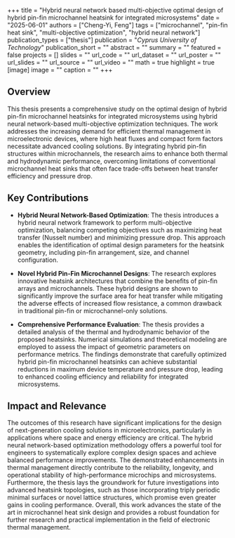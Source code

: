 +++
title = "Hybrid neural network based multi-objective optimal design of hybrid pin-fin microchannel heatsink for integrated microsystems"
date = "2025-06-01"
authors = ["Cheng-Yi, Feng"]
tags = ["microchannel", "pin-fin heat sink", "multi-objective optimization", "hybrid neural network"]
publication_types = ["thesis"]
publication = "_Cyprus University of Technology_"
publication_short = ""
abstract = ""
summary = ""
featured = false
projects = []
slides = ""
url_code = ""
url_dataset = ""
url_poster = ""
url_slides = ""
url_source = ""
url_video = ""
math = true
highlight = true
[image]
image = ""
caption = ""
+++

## Overview

This thesis presents a comprehensive study on the optimal design of hybrid pin-fin microchannel heatsinks for integrated microsystems using hybrid neural network-based multi-objective optimization techniques. The work addresses the increasing demand for efficient thermal management in microelectronic devices, where high heat fluxes and compact form factors necessitate advanced cooling solutions. By integrating hybrid pin-fin structures within microchannels, the research aims to enhance both thermal and hydrodynamic performance, overcoming limitations of conventional microchannel heat sinks that often face trade-offs between heat transfer efficiency and pressure drop.

## Key Contributions

- **Hybrid Neural Network-Based Optimization**: The thesis introduces a hybrid neural network framework to perform multi-objective optimization, balancing competing objectives such as maximizing heat transfer (Nusselt number) and minimizing pressure drop. This approach enables the identification of optimal design parameters for the heatsink geometry, including pin-fin arrangement, size, and channel configuration.

- **Novel Hybrid Pin-Fin Microchannel Designs**: The research explores innovative heatsink architectures that combine the benefits of pin-fin arrays and microchannels. These hybrid designs are shown to significantly improve the surface area for heat transfer while mitigating the adverse effects of increased flow resistance, a common drawback in traditional pin-fin or microchannel-only solutions.

- **Comprehensive Performance Evaluation**: The thesis provides a detailed analysis of the thermal and hydrodynamic behavior of the proposed heatsinks. Numerical simulations and theoretical modeling are employed to assess the impact of geometric parameters on performance metrics. The findings demonstrate that carefully optimized hybrid pin-fin microchannel heatsinks can achieve substantial reductions in maximum device temperature and pressure drop, leading to enhanced cooling efficiency and reliability for integrated microsystems.

## Impact and Relevance

The outcomes of this research have significant implications for the design of next-generation cooling solutions in microelectronics, particularly in applications where space and energy efficiency are critical. The hybrid neural network-based optimization methodology offers a powerful tool for engineers to systematically explore complex design spaces and achieve balanced performance improvements. The demonstrated enhancements in thermal management directly contribute to the reliability, longevity, and operational stability of high-performance microchips and microsystems. Furthermore, the thesis lays the groundwork for future investigations into advanced heatsink topologies, such as those incorporating triply periodic minimal surfaces or novel lattice structures, which promise even greater gains in cooling performance. Overall, this work advances the state of the art in microchannel heat sink design and provides a robust foundation for further research and practical implementation in the field of electronic thermal management.
